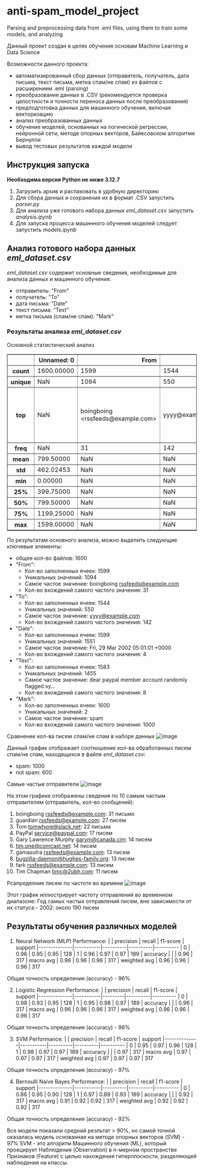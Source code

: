 # anti-spam_model_project
Parsing and preprocessing data from .eml files, using them to train some models, and analyzing 

Данный проект создан в целях обучения основам Machine Learning и Data Science

Возможности данного проекта:
- автоматизированный сбор данных (отправитель, получатель, дата письма, текст письма, метка спам/не спам) из файлов с расширением .eml (parsing)
- преобразование данных в .CSV (рекомендуется проверка целостности и точности переноса данных после преобразования)
- предподготовка данных для машинного обучения, включая векторизацию
- анализ преобразованных данных
- обучение моделей, основанных на логической регрессии, нейронной сети, методе опорных векторов, Байесовском алгоритме Бернулли
- вывод тестовых результатов каждой модели

## Инструкция запуска 
**Необходима версия Python не ниже 3.12.7**

1. Загрузить архив и распаковать в удобную директорию
2. Для сбора данных и сохранения их в формат .CSV запустить *parser.py*
3. Для анализа уже готового набора данных *eml_dataset.csv* запустить *analysis.ipynb*
4. Для запуска процесса машинного обучения моделей следует запустить *models.ipynb*

## Анализ готового набора данных *eml_dataset.csv*

*eml_dataset.csv* содержит основные сведения, необходимые для анализа данных и машинного обучения:
- отправитель: "From"
- получатель: "To"
- дата письма: "Date"
- текст письма: "Text"
- метка письма (спам/не спам): "Mark"

### Результаты анализа *eml_dataset.csv*

Основной статистический анализ
<div>
<table border="1" class="dataframe">
  <thead>
    <tr style="text-align: right;">
      <th></th>
      <th>Unnamed: 0</th>
      <th>From</th>
      <th>To</th>
      <th>Date</th>
      <th>Text</th>
      <th>Mark</th>
    </tr>
  </thead>
  <tbody>
    <tr>
      <th>count</th>
      <td>1600.00000</td>
      <td>1599</td>
      <td>1544</td>
      <td>1599</td>
      <td>1583</td>
      <td>1600</td>
    </tr>
    <tr>
      <th>unique</th>
      <td>NaN</td>
      <td>1094</td>
      <td>550</td>
      <td>1551</td>
      <td>1455</td>
      <td>2</td>
    </tr>
    <tr>
      <th>top</th>
      <td>NaN</td>
      <td>boingboing &lt;rssfeeds@example.com&gt;</td>
      <td>yyyy@example.com</td>
      <td>Fri, 29 Mar 2002 05:01:01 +0000</td>
      <td>dear paypal member account randomly flagged sy...</td>
      <td>spam</td>
    </tr>
    <tr>
      <th>freq</th>
      <td>NaN</td>
      <td>31</td>
      <td>142</td>
      <td>4</td>
      <td>8</td>
      <td>1000</td>
    </tr>
    <tr>
      <th>mean</th>
      <td>799.50000</td>
      <td>NaN</td>
      <td>NaN</td>
      <td>NaN</td>
      <td>NaN</td>
      <td>NaN</td>
    </tr>
    <tr>
      <th>std</th>
      <td>462.02453</td>
      <td>NaN</td>
      <td>NaN</td>
      <td>NaN</td>
      <td>NaN</td>
      <td>NaN</td>
    </tr>
    <tr>
      <th>min</th>
      <td>0.00000</td>
      <td>NaN</td>
      <td>NaN</td>
      <td>NaN</td>
      <td>NaN</td>
      <td>NaN</td>
    </tr>
    <tr>
      <th>25%</th>
      <td>399.75000</td>
      <td>NaN</td>
      <td>NaN</td>
      <td>NaN</td>
      <td>NaN</td>
      <td>NaN</td>
    </tr>
    <tr>
      <th>50%</th>
      <td>799.50000</td>
      <td>NaN</td>
      <td>NaN</td>
      <td>NaN</td>
      <td>NaN</td>
      <td>NaN</td>
    </tr>
    <tr>
      <th>75%</th>
      <td>1199.25000</td>
      <td>NaN</td>
      <td>NaN</td>
      <td>NaN</td>
      <td>NaN</td>
      <td>NaN</td>
    </tr>
    <tr>
      <th>max</th>
      <td>1599.00000</td>
      <td>NaN</td>
      <td>NaN</td>
      <td>NaN</td>
      <td>NaN</td>
      <td>NaN</td>
    </tr>
  </tbody>
</table>
</div>

По результатам основного анализа, можно выделить следующие ключевые элементы:
- общее кол-во файлов: 1600
- "From":
  - Кол-во заполненных ячеек: 1599
  - Уникальных значений: 1094
  - Самое частое значение: boingboing <rssfeeds@example.com>
  - Кол-во вхождений самого частого значения: 31
- "To":
  - Кол-во заполненных ячеек: 1544
  - Уникальных значений: 550
  - Самое частое значение: yyyy@example.com
  - Кол-во вхождений самого частого значения: 142
- "Date":
  - Кол-во заполненных ячеек: 1599
  - Уникальных значений: 1551
  - Самое частое значение: Fri, 29 Mar 2002 05:01:01 +0000
  - Кол-во вхождений самого частого значения: 4
- "Text":
  - Кол-во заполненных ячеек: 1583
  - Уникальных значений: 1455
  - Самое частое значение: dear paypal member account randomly flagged sy...	
  - Кол-во вхождений самого частого значения: 8
- "Mark":
  - Кол-во заполненных ячеек: 1600
  - Уникальных значений: 2
  - Самое частое значение: spam
  - Кол-во вхождений самого частого значения: 1000
 
Cравнение кол-ва писем спам/не спам в наборе данных
![image](https://github.com/user-attachments/assets/15ae23a6-f9c4-43c1-8990-9236c85467fe)

Данный график отображает соотношение кол-ва обработанных писем спам/не спам, находящихся в файле *eml_dataset.csv*:
- spam: 1000
- not spam: 600

Самые частые отправители
![image](https://github.com/user-attachments/assets/c19e5f9c-4304-40a9-89f4-184e34082281)

На этом графике отображены сведения по 10 самым частым отправителям (отправитель, кол-во сообщений):
1. boingboing <rssfeeds@example.com>: 31 письмо
2. guardian <rssfeeds@example.com>: 27 писем
3. Tom <tomwhore@slack.net>: 22 письма
4. PayPal <service@paypal.com>: 17 писем
5. Gary Lawrence Murphy <garym@canada.cim>: 14 писем
6. tim.one@comcast.net: 14 писем
7. gamasutra <rssfeeds@example.com>: 13 писем
8. bugzilla-daemon@hughes-family.org: 13 писем
9. fark <rssfeeds@example.com>: 13 писем
10. Tim Chapman <timc@2ubh.com>: 11 писем

Рсапределние писем по частоте во времени
![image](https://github.com/user-attachments/assets/e3fdf455-53d6-40bc-85cc-af2682cc4190)

Этот график иллюстрирует частоту отправлений во временном диапазоне:
Год самых частых отправлений писем, вне зависимости от их статуса - 2002: около 190 писем

## Результаты обучения различных моделей

1. Neural Network (MLP) Performance:
|              | precision |   recall | f1-score |  support
|--------------|-----------|----------|----------|----------
|            0 |      0.96 |     0.95 |     0.95 |      128
|            1 |      0.96 |     0.97 |     0.97 |      189
|     accuracy |           |          |     0.96 |      317
|    macro avg |      0.96 |     0.96 |     0.96 |      317
| weighted avg |      0.96 |     0.96 |     0.96 |      317

Общая точность определения (accuracy) - 96%

2. Logistic Regression Performance:
|              | precision |  recall | f1-score |  support
|--------------|-----------|---------|----------|----------
|            0 |      0.98 |    0.93 |     0.95 |      128
|            1 |      0.95 |    0.98 |     0.97 |      189
|     accuracy |           |         |     0.96 |      317
|    macro avg |      0.96 |    0.96 |     0.96 |      317
| weighted avg |      0.96 |    0.96 |     0.96 |      317

Общая точность определения (accuracy) - 96%

3. SVM Performance:
|              | precision |   recall | f1-score |  support
|--------------|-----------|----------|----------|----------
|            0 |      0.95 |     0.97 |     0.96 |      128
|            1 |      0.98 |     0.97 |     0.97 |      189
|     accuracy |           |          |     0.97 |      317
|    macro avg |      0.97 |     0.97 |     0.97 |      317
| weighted avg |      0.97 |     0.97 |     0.97 |      317

Общая точность определения (accuracy) - 97%

4. Bernoulli Naive Bayes Performance:
|              | precision |   recall | f1-score |  support
|--------------|-----------|----------|----------|----------
|            0 |      0.86 |     0.95 |     0.90 |      128
|            1 |      0.97 |     0.89 |     0.93 |      189
|     accuracy |           |          |     0.92 |      317
|    macro avg |      0.91 |     0.92 |     0.92 |      317
| weighted avg |      0.92 |     0.92 |     0.92 |      317

Общая точность определения (accuracy) - 92%

Все модели показали средний резльтат > 90%, но самой точной оказалась модель основанная на методе опорных векторов (SVM) - 97%
SVM - это алгоритм Машинного обучения (ML), который проецирует Наблюдения (Observation) в n-мерном пространстве Признаков (Feature) с целью нахождения гиперплоскости, разделяющей наблюдения на классы.
